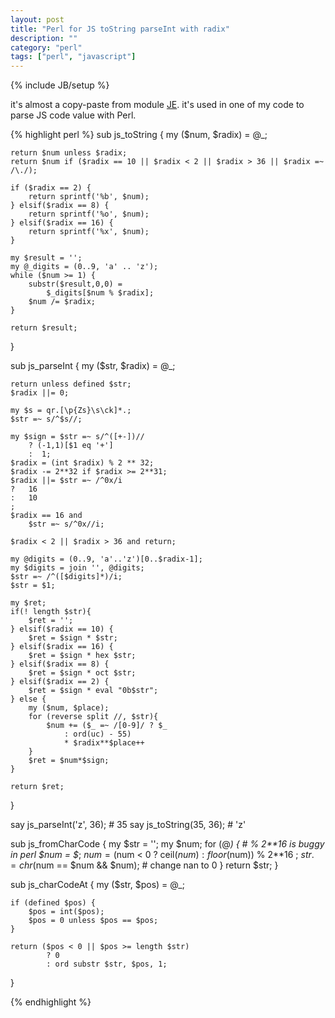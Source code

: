 ```yaml
---
layout: post
title: "Perl for JS toString parseInt with radix"
description: ""
category: "perl"
tags: ["perl", "javascript"]
---
```

{% include JB/setup %}

it's almost a copy-paste from module [JE](https://metacpan.org/release/JE). it's used in one of my code to parse JS code value with Perl.

{% highlight perl %}
sub js_toString {
    my ($num, $radix) = @_;

    return $num unless $radix;
    return $num if ($radix == 10 || $radix < 2 || $radix > 36 || $radix =~ /\./);

    if ($radix == 2) {
        return sprintf('%b', $num);
    } elsif($radix == 8) {
        return sprintf('%o', $num);
    } elsif($radix == 16) {
        return sprintf('%x', $num);
    }

    my $result = '';
    my @_digits = (0..9, 'a' .. 'z');
    while ($num >= 1) {
        substr($result,0,0) =
            $_digits[$num % $radix];
        $num /= $radix;
    }

    return $result;
}

sub js_parseInt {
    my ($str, $radix) = @_;

    return unless defined $str;
    $radix ||= 0;

    my $s = qr.[\p{Zs}\s\ck]*.;
    $str =~ s/^$s//;

    my $sign = $str =~ s/^([+-])//
        ? (-1,1)[$1 eq '+']
        :  1;
    $radix = (int $radix) % 2 ** 32;
    $radix -= 2**32 if $radix >= 2**31;
    $radix ||= $str =~ /^0x/i
    ?   16
    :   10
    ;
    $radix == 16 and
        $str =~ s/^0x//i;

    $radix < 2 || $radix > 36 and return;

    my @digits = (0..9, 'a'..'z')[0..$radix-1];
    my $digits = join '', @digits;
    $str =~ /^([$digits]*)/i;
    $str = $1;

    my $ret;
    if(! length $str){
        $ret = '';
    } elsif($radix == 10) {
        $ret = $sign * $str;
    } elsif($radix == 16) {
        $ret = $sign * hex $str;
    } elsif($radix == 8) {
        $ret = $sign * oct $str;
    } elsif($radix == 2) {
        $ret = $sign * eval "0b$str";
    } else {
        my ($num, $place);
        for (reverse split //, $str){
            $num += ($_ =~ /[0-9]/ ? $_
                : ord(uc) - 55)
                * $radix**$place++
        }
        $ret = $num*$sign;
    }

    return $ret;
}

say js_parseInt('z', 36); # 35
say js_toString(35, 36);  # 'z'

sub js_fromCharCode {
    my $str = '';
    my $num;
    for (@_) {
        # % 2**16 is buggy in perl
        $num = $_;
        $num = ($num < 0 ? ceil($num) : floor($num))
            % 2**16 ;
        $str .= chr($num == $num && $num);
            # change nan to 0
    }
    return $str;
}

sub js_charCodeAt {
    my ($str, $pos) = @_;

    if (defined $pos) {
        $pos = int($pos);
        $pos = 0 unless $pos == $pos;
    }

    return ($pos < 0 || $pos >= length $str)
            ? 0
            : ord substr $str, $pos, 1;
}

{% endhighlight %}
